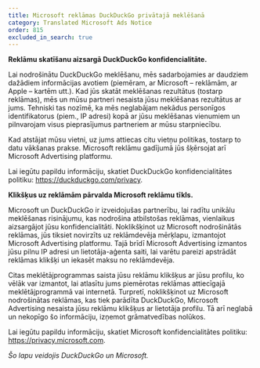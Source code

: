 ```yaml
---
title: Microsoft reklāmas DuckDuckGo privātajā meklēšanā
category: Translated Microsoft Ads Notice
order: 815
excluded_in_search: true
---
```


**Reklāmu skatīšanu aizsargā DuckDuckGo konfidencialitāte.**

Lai nodrošinātu DuckDuckGo meklēšanu, mēs sadarbojamies ar daudziem dažādiem informācijas avotiem (piemēram, ar Microsoft – reklāmām, ar Apple – kartēm utt.). Kad jūs skatāt meklēšanas rezultātus (tostarp reklāmas), mēs un mūsu partneri nesaista jūsu meklēšanas rezultātus ar jums. Tehniski tas nozīmē, ka mēs neglabājam nekādus personīgos identifikatorus (piem., IP adresi) kopā ar jūsu meklēšanas vienumiem un pilnvarojam visus pieprasījumus partneriem ar mūsu starpniecību.

Kad atstājat mūsu vietni, uz jums attiecas citu vietņu politikas, tostarp to datu vākšanas prakse. Microsoft reklāmu gadījumā jūs šķērsojat arī Microsoft Advertising platformu.

Lai iegūtu papildu informāciju, skatiet DuckDuckGo konfidencialitātes politiku: <https://duckduckgo.com/privacy>.

**Klikšķus uz reklāmām pārvalda Microsoft reklāmu tīkls.**

Microsoft un DuckDuckGo ir izveidojušas partnerību, lai radītu unikālu meklēšanas risinājumu, kas nodrošina atbilstošas reklāmas, vienlaikus aizsargājot jūsu konfidencialitāti. Noklikšķinot uz Microsoft nodrošinātās reklāmas, jūs tiksiet novirzīts uz reklāmdevēja mērķlapu, izmantojot Microsoft Advertising platformu. Tajā brīdī Microsoft Advertising izmantos jūsu pilnu IP adresi un lietotāja-aģenta saiti, lai varētu pareizi apstrādāt reklāmas klikšķi un iekasēt maksu no reklāmdevēja.

Citas meklētājprogrammas saista jūsu reklāmu klikšķus ar jūsu profilu, ko vēlāk var izmantot, lai atlasītu jums piemērotas reklāmas attiecīgajā meklētājprogrammā vai internetā. Turpretī, noklikšķinot uz Microsoft nodrošinātas reklāmas, kas tiek parādīta DuckDuckGo, Microsoft Advertising nesaista jūsu reklāmu klikšķus ar lietotāja profilu. Tā arī neglabā un nekopīgo šo informāciju, izņemot grāmatvedības nolūkos.

Lai iegūtu papildu informāciju, skatiet Microsoft konfidencialitātes politiku: <https://privacy.microsoft.com>.

_Šo lapu veidojis DuckDuckGo un Microsoft._